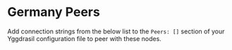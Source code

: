 # Germany Peers

Add connection strings from the below list to the `Peers: []` section of your
Yggdrasil configuration file to peer with these nodes.


